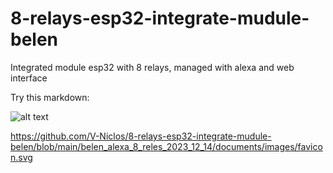 # 8-relays-esp32-integrate-mudule-belen
Integrated module esp32 with 8 relays, managed with alexa and web interface


Try this markdown:

![alt text](http://url/to/img.png)

https://github.com/V-Niclos/8-relays-esp32-integrate-mudule-belen/blob/main/belen_alexa_8_reles_2023_12_14/documents/images/favicon.svg
